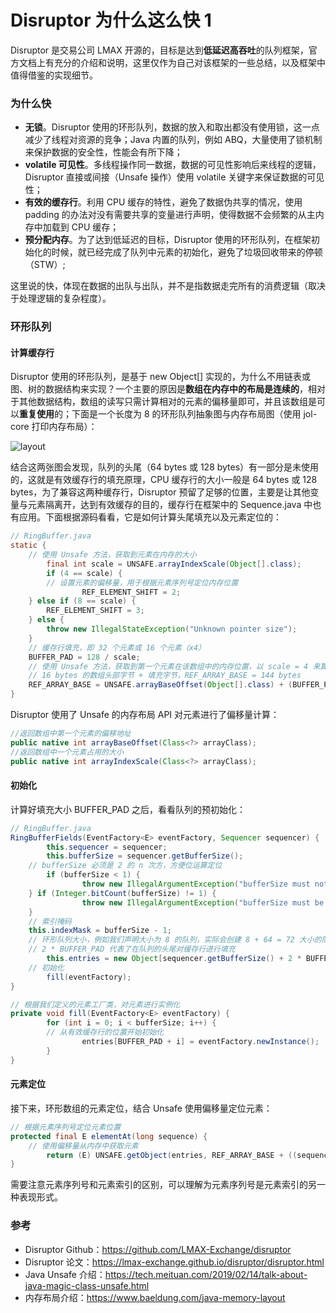 # Disruptor 为什么这么快 1

Disruptor 是交易公司 LMAX 开源的，目标是达到**低延迟高吞吐**的队列框架，官方文档上有充分的介绍和说明，这里仅作为自己对该框架的一些总结，以及框架中值得借鉴的实现细节。

### 为什么快

- **无锁**。Disruptor 使用的环形队列，数据的放入和取出都没有使用锁，这一点减少了线程对资源的竞争；Java 内置的队列，例如 ABQ，大量使用了锁机制来保护数据的安全性，性能会有所下降；
- **volatile 可见性**。多线程操作同一数据，数据的可见性影响后来线程的逻辑，Disruptor 直接或间接（Unsafe 操作）使用 volatile 关键字来保证数据的可见性；
- **有效的缓存行**。利用 CPU 缓存的特性，避免了数据伪共享的情况，使用 padding 的办法对没有需要共享的变量进行声明，使得数据不会频繁的从主内存中加载到 CPU 缓存；
- **预分配内存**。为了达到低延迟的目标，Disruptor 使用的环形队列，在框架初始化的时候，就已经完成了队列中元素的初始化，避免了垃圾回收带来的停顿（STW）;

这里说的快，体现在数据的出队与出队，并不是指数据走完所有的消费逻辑（取决于处理逻辑的复杂程度）。

### 环形队列

#### 计算缓存行

Disruptor 使用的环形队列，是基于 new Object[] 实现的，为什么不用链表或图、树的数据结构来实现？一个主要的原因是**数组在内存中的布局是连续的**，相对于其他数据结构，数组的读写只需计算相对的元素的偏移量即可，并且该数组是可以**重复使用**的；下面是一个长度为 8 的环形队列抽象图与内存布局图（使用 jol-core 打印内存布局）：

![layout](https://github.com/notayessir/blog/blob/main/images/disruptor/layout.png)

结合这两张图会发现，队列的头尾（64 bytes 或 128 bytes）有一部分是未使用的，这就是有效缓存行的填充原理，CPU 缓存行的大小一般是 64 bytes 或 128 bytes，为了兼容这两种缓存行，Disruptor 预留了足够的位置，主要是让其他变量与元素隔离开，达到有效缓存的目的，缓存行在框架中的 Sequence.java 中也有应用。下面根据源码看看，它是如何计算头尾填充以及元素定位的：

```java
// RingBuffer.java
static {
  	// 使用 Unsafe 方法，获取到元素在内存的大小
		final int scale = UNSAFE.arrayIndexScale(Object[].class);
		if (4 == scale) {
      	// 设置元素的偏移量，用于根据元素序列号定位内存位置
				REF_ELEMENT_SHIFT = 2;
    } else if (8 == scale) {
        REF_ELEMENT_SHIFT = 3;
    } else {
        throw new IllegalStateException("Unknown pointer size");
    }
  	// 缓存行填充，即 32 个元素或 16 个元素（x4）
    BUFFER_PAD = 128 / scale;
    // 使用 Unsafe 方法，获取到第一个元素在该数组中的内存位置，以 scale = 4 来算，
  	// 16 bytes 的数组头部字节 + 填充字节，REF_ARRAY_BASE = 144 bytes
    REF_ARRAY_BASE = UNSAFE.arrayBaseOffset(Object[].class) + (BUFFER_PAD << REF_ELEMENT_SHIFT);
}
```

Disruptor 使用了 Unsafe 的内存布局 API 对元素进行了偏移量计算：

```java
//返回数组中第一个元素的偏移地址
public native int arrayBaseOffset(Class<?> arrayClass);
//返回数组中一个元素占用的大小
public native int arrayIndexScale(Class<?> arrayClass);
```

#### 初始化

计算好填充大小 BUFFER_PAD 之后，看看队列的预初始化：

```java
// RingBuffer.java
RingBufferFields(EventFactory<E> eventFactory, Sequencer sequencer) {
		this.sequencer = sequencer;
		this.bufferSize = sequencer.getBufferSize();
    // bufferSize 必须是 2 的 n 次方，方便位运算定位
		if (bufferSize < 1) {
				throw new IllegalArgumentException("bufferSize must not be less than 1");
    } if (Integer.bitCount(bufferSize) != 1) {
				throw new IllegalArgumentException("bufferSize must be a power of 2");
    }
  	// 索引掩码
    this.indexMask = bufferSize - 1;
  	// 环形队列大小，例如我们声明大小为 8 的队列，实际会创建 8 + 64 = 72 大小的队列
  	// 2 * BUFFER_PAD 代表了在队列的头尾对缓存行进行填充
		this.entries = new Object[sequencer.getBufferSize() + 2 * BUFFER_PAD];
  	// 初始化
		fill(eventFactory);
}

// 根据我们定义的元素工厂类，对元素进行实例化
private void fill(EventFactory<E> eventFactory) {
		for (int i = 0; i < bufferSize; i++) {
      	// 从有效缓存行的位置开始初始化
				entries[BUFFER_PAD + i] = eventFactory.newInstance();
		}
}
```

#### 元素定位

接下来，环形数组的元素定位，结合 Unsafe 使用偏移量定位元素：

```java
// 根据元素序列号定位元素位置
protected final E elementAt(long sequence) {
  	// 使用偏移量从内存中获取元素
		return (E) UNSAFE.getObject(entries, REF_ARRAY_BASE + ((sequence & indexMask) << REF_ELEMENT_SHIFT));
}
```

需要注意元素序列号和元素索引的区别，可以理解为元素序列号是元素索引的另一种表现形式。

### 参考

- Disruptor Github：https://github.com/LMAX-Exchange/disruptor
- Disruptor 论文：https://lmax-exchange.github.io/disruptor/disruptor.html
- Java Unsafe 介绍：https://tech.meituan.com/2019/02/14/talk-about-java-magic-class-unsafe.html
- 内存布局介绍：https://www.baeldung.com/java-memory-layout





  

